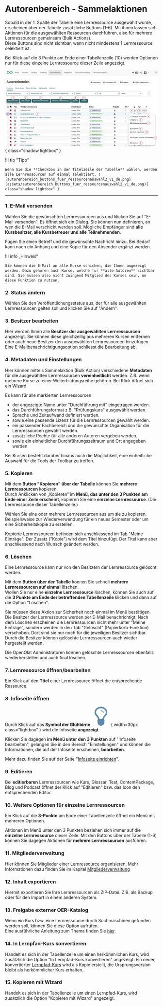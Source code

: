 #  Autorenbereich - Sammelaktionen

Sobald in der 1. Spalte der Tabelle eine Lernressource ausgewählt wurde, erscheinen über der Tabelle zusätzliche Buttons (1-6). Mit ihnen lassen sich Aktionen für die ausgewählten Ressourcen durchführen, also für mehrere Lernressourcen gemeinsam (Bulk Actions).<br>
Diese Buttons sind nicht sichtbar, wenn nicht mindestens 1 Lernressource selektiert ist.

Bei Klick auf die 3 Punkte am Ende einer Tabellenzeile (10) werden Optionen nur für diese einzelne Lernressource dieser Zeile angezeigt. 


![autorenbereich_buttons_fuer_ressourcenauswahl_v1_de.png](assets/autorenbereich_buttons_fuer_ressourcenauswahl_v1_de.png){ class="shadow lightbox" }


!!! tip "Tipp"

    Wenn Sie die **Checkbox in der Titelzeile der Tabelle** wählen, werden alle Lernressourcen auf einmal selektiert. ![autorenbereich_buttons_fuer_ressourcenauswahl2_v1_de.png](assets/autorenbereich_buttons_fuer_ressourcenauswahl2_v1_de.png){ class="shadow lightbox" }

---

### 1. E-Mail versenden

Wählen Sie die gewünschten Lernressourcen aus und klicken Sie auf "E-Mail versenden". Es öffnet sich ein Dialog. Sie können nun definieren, an wen die E-Mail verschickt werden soll. Mögliche Empfänger sind **alle Kursbesitzer, alle Kursbetreuer und alle Teilnehmenden**.

Fügen Sie einen Betreff und die gewünschte Nachricht hinzu. Bei Bedarf kann noch ein Anhang und eine Kopie für den Absender ergänzt werden.

!!! info „Hinweis“

    Sie können die E-Mail an alle Kurse schicken, die Ihnen angezeigt werden. Dazu gehören auch Kurse, welche für **alle Autoren** sichtbar sind. Sie müssen also nicht zwingend Mitglied des Kurses sein, um diese Funktion zu nutzen.

### 2. Status ändern

Wählen Sie den Veröffentlichungsstatus aus, der für alle ausgewählten Lernressourcen gelten soll und klicken Sie auf "Ändern".    

### 3. Besitzer bearbeiten

Hier werden Ihnen alle **Besitzer der ausgewählten Lernressourcen** angezeigt. Sie können diese gleichzeitig aus mehreren Kursen entfernen oder auch neue Besitzer den ausgewählten Lernressourcen hinzufügen. Eine E-Mailbenachrichtigungsoption schliesst die Bearbeitung ab.

### 4. Metadaten und Einstellungen

Hier können mittels Sammelaktion (Bulk Action) verschiedene **Metadaten** für die ausgewählten Lernressourcen **vereinheitlicht** werden. Z.B. wenn mehrere Kurse zu einer Weiterbildungsreihe gehören. Bei Klick öffnet sich ein Wizard.

Es kann für alle markierten Lernressourcen 

* der angezeigte Name unter "Durchführung mit" eingetragen werden. 
* das Durchführungsformat z.B. "Prüfungskurs" ausgewählt werden.
* Sprache und Zeitaufwand definiert werden. 
* sowie eine passende Lizenz für die Lernressourcen gewählt werden.
* ein passender Fachbereich und die gewünschte Organisation für die Lernressourcen gewählt werden.
* zusätzliche Rechte für alle anderen Autoren vergeben werden.
* sowie ein einheitlicher Durchführungszeitraum und Ort angegeben werden.

Bei Kursen besteht darüber hinaus auch die Möglichkeit, eine einheitliche Auswahl für die Tools der Toolbar zu treffen. 

### 5. Kopieren

Mit dem **Button "Kopieren" über der Tabelle** können Sie **mehrere Lernressourcen** kopieren.<br> 
Durch Anklicken von „Kopieren“ im **Menü, das unter den 3 Punkten am Ende einer Zeile erscheint**, kopieren Sie eine **einzelne Lernressource**. (Die Lernressource dieser Tabellenzeile.)

Wählen Sie eine oder mehrere Lernressourcen aus um sie zu kopieren. Beispielsweise zur Wiederverwendung für ein neues Semester oder um eine Sicherheitskopie zu erstellen. 

Kopierte Lernressourcen befinden sich anschliessend im Tab "Meine Einträge". Der Zusatz ("Kopie") wird dem Titel hinzufügt. Der Titel kann aber anschliessend nach Wunsch geändert werden.

### 6. Löschen

Eine Lernressource kann nur von den Besitzern der Lernressource gelöscht werden.

Mit dem **Button über der Tabelle** können Sie schnell **mehrere Lernressourcen auf einmal** löschen.<br>
Wollen Sie nur eine **einzelne Lernressource** löschen, können Sie auch auf die **3 Punkte am Ende der betreffenden Tabellenzeile** klicken und dann auf die Option "Löschen".

Sie müssen diese Aktion zur Sicherheit noch einmal im Menü bestätigen. Die Besitzer der Lernressource werden per E-Mail benachrichtigt. Nach dem Löschen erscheinen die Lernressourcen nicht mehr unter "Meine Einträge", sondern werden in den Tab "Gelöscht" (Papierkorb-Funktion) verschoben. Dort sind sie nur noch für die jeweiligen Besitzer sichtbar. Durch die Besitzer können gelöschte Lernressourcen auch wieder hergestellt werden. 

Die OpenOlat Administratoren können gelöschte Lernressourcen ebenfalls wiederherstellen und auch final löschen.

### 7. Lernressource öffnen/bearbeiten

Ein Klick auf den **Titel** einer Lernressource öffnet die entsprechende Ressource.

### 8. Infoseite öffnen

Durch Klick auf das **Symbol der Glühbirne** ![Glühbirne](assets/infopage_5e89ac_64.png){ width=30px class="lightbox" } wird die Infoseite **angezeigt**.

Klicken Sie dagegen **im Menü unter den 3 Punkten** auf "Infoseite bearbeiten", gelangen Sie in den Bereich "Einstellungen" und können die Informationen, die auf der Infoseite erscheinen, **bearbeiten**.

Mehr dazu finden Sie auf der Seite "[Infoseite einrichten](../learningresources/Set_up_info_page.de.md)".
 
### 9. Editieren

Bei **editierbaren** Lernressourcen wie Kurs, Glossar, Test, ContentPackage, Blog und Podcast öffnet der Klick auf "Editieren" bzw. das Icon den entsprechenden Editor.

### 10. Weitere Optionen für einzelne Lernressourcen

Ein Klick auf die **3-Punkte** am Ende einer Tabellenzeile öffnet ein Menü mit mehreren Optionen. 

Aktionen im Menü unter den 3 Punkten beziehen sich immer auf die **einzelne Lernressource** dieser Zeile. Mit den Buttons über der Tabelle (1-6) können Sie dagegen Aktionen für **mehrere Lernressourcen** ausführen. 

### 11. Mitgliederverwaltung

Hier können Sie Mitglieder einer Lernressource organisieren. Mehr Informationen dazu finden Sie im Kapitel [Mitgliederverwaltung](../learningresources/Members_management.de.md)

### 12. Inhalt exportieren

Hiermit exportieren Sie Ihre Lernressourcen als ZIP-Datei. Z.B. als Backup oder für den Import in einem anderen System.

### 13. Freigabe externer OER-Katalog

Wenn ein Kurs bzw. eine Lernressource durch Suchmaschinen gefunden werden soll, können Sie diese Option aufrufen.<br>
Eine ausführliche Anleitung zum Thema finden Sie [hier](../../manual_how-to/oai_pmh/oai_pmh.de.md).

### 14. In Lernpfad-Kurs konvertieren

Handelt es sich in der Tabellenzeile um einen herkömmlichen Kurs, wird zusätzlich die Option "In Lernpfad-Kurs konvertieren" angezeigt. Ein neuer, konvertierter [Lernpfad-Kurs](../learningresources/Learning_path_course.de.md) wird als Kopie erstellt, die Ursprungsversion bleibt als herkömmlicher Kurs erhalten.  

### 15. Kopieren mit Wizard 

Handelt es sich in der Tabellenzeile um einen Lernpfad-Kurs, wird zusätzlich die Option "Kopieren mit Wizard" angezeigt.
